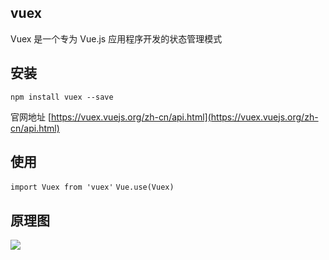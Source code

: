 ## vuex
Vuex 是一个专为 Vue.js 应用程序开发的状态管理模式

## 安装
`npm install vuex --save`

官网地址
[https://vuex.vuejs.org/zh-cn/api.html](https://vuex.vuejs.org/zh-cn/api.html)
## 使用
`import Vuex from 'vuex'`
`Vue.use(Vuex)`

## 原理图
![](https://i.imgur.com/g6OgOd4.png)
